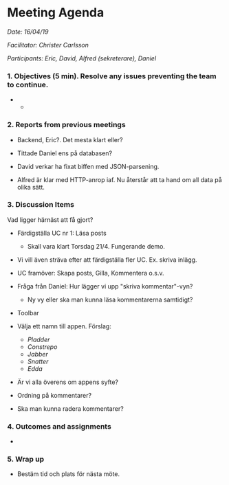 # Meeting Agenda

*Date: 16/04/19*

*Facilitator: Christer Carlsson*

*Participants: Eric, David, Alfred (sekreterare), Daniel*

### 1. Objectives (5 min). Resolve any issues preventing the team to continue.

  * -

### 2. Reports from previous meetings

  * Backend, Eric?. Det mesta klart eller?

  * Tittade Daniel ens på databasen?

  * David verkar ha fixat biffen med JSON-parsening.

  * Alfred är klar med HTTP-anrop iaf. Nu återstår att ta hand om all data på olika sätt.

### 3. Discussion Items

  Vad ligger härnäst att få gjort?

  * Färdigställa UC nr 1: Läsa posts
  	* Skall vara klart Torsdag 21/4. Fungerande demo.

  * Vi vill även sträva efter att färdigställa fler UC. Ex. skriva inlägg.

  * UC framöver: Skapa posts, Gilla, Kommentera o.s.v.

  * Fråga från Daniel: Hur lägger vi upp "skriva kommentar"-vyn?
    * Ny vy eller ska man kunna läsa kommentarerna samtidigt?
  
  * Toolbar

  * Välja ett namn till appen. Förslag:
    * *Pladder*
    * *Constrepo*
    * *Jabber*
    * *Snatter*
    * *Edda*
  
  * Är vi alla överens om appens syfte?
  
  * Ordning på kommentarer?
  * Ska man kunna radera kommentarer?
  
 

### 4. Outcomes and assignments

  * 

### 5. Wrap up

  * Bestäm tid och plats för nästa möte.
